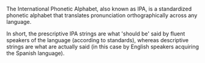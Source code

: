 The International Phonetic Alphabet, also known as IPA, is a standardized phonetic alphabet that translates pronunciation orthographically across any language.

In short, the prescriptive IPA strings are what 'should be' said by fluent speakers of the language (according to standards), whereas descriptive strings are what are actually said (in this case by English speakers acquiring the Spanish language).
